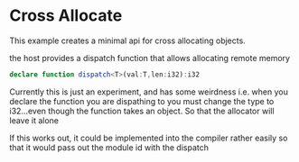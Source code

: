 # Cross Allocate

This example creates a minimal api for cross allocating objects.

the host provides a dispatch function that allows allocating remote memory

```ts
declare function dispatch<T>(val:T,len:i32):i32
```

Currently this is just an experiment, and has some weirdness i.e. when you declare the function you are dispathing to
you must change the type to i32...even though the function takes an object. So that the allocator will leave it alone

If this works out, it could be implemented into the compiler rather easily so that it would pass out the module id with
the dispatch
